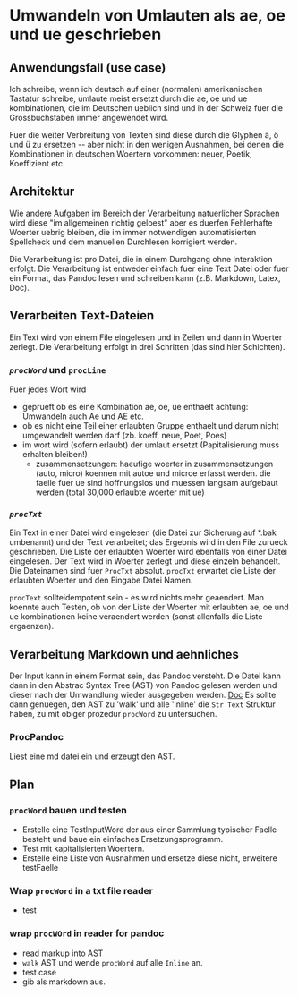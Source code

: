 # Umwandeln von Umlauten als ae, oe und ue geschrieben
## Anwendungsfall (use case)
Ich schreibe, wenn ich deutsch auf einer (normalen) amerikanischen Tastatur
schreibe, umlaute meist ersetzt durch die ae, oe und ue kombinationen,
die im Deutschen ueblich sind und in der Schweiz fuer die Grossbuchstaben
immer angewendet wird.

Fuer die weiter Verbreitung von Texten sind diese durch die Glyphen ä, ö und ü
zu ersetzen -- aber nicht in den wenigen Ausnahmen, bei denen die
Kombinationen in deutschen Woertern vorkommen: neuer, Poetik, Koeffizient etc.
## Architektur
Wie andere Aufgaben im Bereich der Verarbeitung natuerlicher Sprachen
wird diese "im allgemeinen richtig geloest" aber es duerfen Fehlerhafte Woerter
uebrig bleiben, die im immer notwendigen automatisierten Spellcheck und dem
manuellen Durchlesen korrigiert werden.

Die Verarbeitung ist pro Datei, die in einem Durchgang ohne Interaktion erfolgt.
Die Verarbeitung ist entweder einfach fuer eine Text Datei oder fuer ein
Format, das Pandoc lesen und schreiben kann (z.B. Markdown, Latex, Doc).

## Verarbeiten Text-Dateien
Ein Text wird von einem File eingelesen und in Zeilen und dann in Woerter
zerlegt. Die Verarbeitung erfolgt in drei Schritten (das sind hier Schichten).
### *`procWord`* und `procLine`
Fuer jedes Wort wird
- geprueft ob es eine Kombination ae, oe, ue enthaelt
  achtung: Umwandeln auch Ae und AE etc.
- ob es nicht eine Teil einer erlaubten Gruppe enthaelt und darum nicht
  umgewandelt werden darf (zb. koeff, neue, Poet, Poes)
- im wort wird (sofern erlaubt) der umlaut ersetzt (Papitalisierung muss erhalten
  bleiben!)
  - zusammensetzungen: haeufige woerter in zusammensetzungen (auto, micro)
  koennen mit autoe und microe erfasst werden.
  die faelle fuer ue sind hoffnungslos und muessen langsam aufgebaut
  werden (total 30,000 erlaubte woerter mit ue)
### *`procTxt`*
Ein Text in einer Datei wird eingelesen (die Datei zur Sicherung auf *.bak
umbenannt) und der Text verarbeitet; das Ergebnis wird in den File
zurueck geschrieben.  Die Liste der erlaubten Woerter wird ebenfalls von einer
Datei eingelesen.
Der Text wird in Woerter zerlegt und diese einzeln behandelt.
Die Dateinamen sind fuer `ProcTxt` absolut. `procTxt` erwartet die Liste
der erlaubten Woerter und den Eingabe Datei Namen.

`procText` sollteidempotent sein - es wird nichts mehr geaendert.
Man koennte auch Testen, ob von der Liste der Woerter mit erlaubten
ae, oe und ue kombinationen keine veraendert werden (sonst allenfalls die
Liste ergaenzen).
## Verarbeitung Markdown und aehnliches
Der Input kann in einem Format sein, das Pandoc versteht.
Die Datei kann dann in den Abstrac Syntax Tree (AST) von Pandoc gelesen werden und
dieser nach der Umwandlung wieder ausgegeben werden.
[Doc](https://pandoc.org/using-the-pandoc-api.html)
Es sollte dann genuegen, den AST zu 'walk' und alle 'inline' die `Str Text`
Struktur haben, zu mit obiger prozedur `procWord` zu untersuchen.
### ProcPandoc
Liest eine md datei ein und erzeugt den AST.

## Plan
### `procWord` bauen und testen
- Erstelle eine TestInputWord der aus einer Sammlung typischer Faelle besteht und
  baue ein einfaches Ersetzungsprogramm.
- Test mit kapitalisierten Woertern.
- Erstelle eine Liste von Ausnahmen und ersetze diese nicht, erweitere testFaelle
### Wrap `procWord` in a txt file reader
- test
### wrap `procWOrd` in reader for pandoc
- read markup into AST
- `walk` AST und wende `procWord` auf alle `Inline` an.
- test case
- gib als markdown aus.

